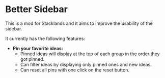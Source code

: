 # Better Sidebar

This is a mod for Stacklands and it aims to improve the usability of the sidebar.

It currently has the following features:
- __Pin your favorite ideas:__
  - Pinned ideas will display at the top of each group in the order they got pinned.
  - Can filter ideas by displaying only pinned ones and new ideas.
  - Can reset all pins with one click on the reset button.
